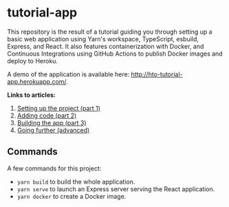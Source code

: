 # tutorial-app

This repository is the result of a tutorial guiding you through setting up a basic web application using Yarn's workspace, TypeScript, esbuild, Express, and React. It also features containerization with Docker, and Continuous Integrations using GitHub Actions to publish Docker images and deploy to Heroku.

A demo of the application is available here: http://hto-tutorial-app.herokuapp.com/.

**Links to articles:**

1. [Setting up the project (part 1)](https://halftheopposite.dev/post/app-yarn-typescript-esbuild-part-1)
2. [Adding code (part 2)](https://halftheopposite.dev/post/app-yarn-typescript-esbuild-part-2)
3. [Building the app (part 3)](https://halftheopposite.dev/post/app-yarn-typescript-esbuild-part-3)
4. [Going further (advanced)](https://halftheopposite.dev/post/app-yarn-typescript-esbuild-part-going-further)

## Commands

A few commands for this project:

- `yarn build` to build the whole application.
- `yarn serve` to launch an Express server serving the React application.
- `yarn docker` to create a Docker image.
